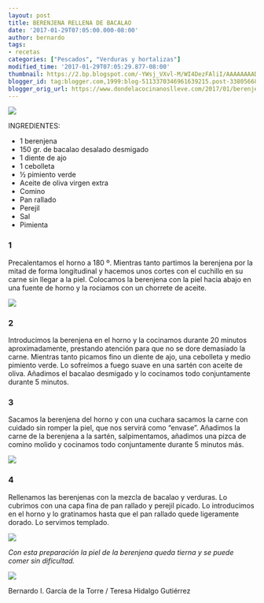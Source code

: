 ```yaml
---
layout: post
title: BERENJENA RELLENA DE BACALAO
date: '2017-01-29T07:05:00.000-08:00'
author: bernardo
tags:
- recetas
categories: ["Pescados", "Verduras y hortalizas"]
modified_time: '2017-01-29T07:05:29.877-08:00'
thumbnail: https://2.bp.blogspot.com/-YWsj_VXvl-M/WI4DezFAliI/AAAAAAAADXk/TAf1-OwxLbwkNvW_v3gMlAx6zdltgcGHwCLcB/s72-c/10.JPG
blogger_id: tag:blogger.com,1999:blog-5113370346961639215.post-3380566883102989229
blogger_orig_url: https://www.dondelacocinanoslleve.com/2017/01/berenjena-rellena-de-bacalao.html
---
```


![](https://2.bp.blogspot.com/-YWsj_VXvl-M/WI4DezFAliI/AAAAAAAADXk/TAf1-OwxLbwkNvW_v3gMlAx6zdltgcGHwCLcB/s400/10.JPG)

  
INGREDIENTES:
* 1 berenjena
* 150 gr. de bacalao desalado desmigado
* 1 diente de ajo
* 1 cebolleta
* ½ pimiento verde
* Aceite de oliva virgen extra
* Comino
* Pan rallado
* Perejil
* Sal
* Pimienta  

### 1

Precalentamos el horno a 180 º. Mientras tanto partimos la berenjena por la mitad de forma longitudinal y hacemos unos cortes con el cuchillo en su carne sin llegar a la piel. Colocamos la berenjena con la piel hacia abajo en una fuente de horno y la rociamos con un chorrete de aceite.  

![](https://3.bp.blogspot.com/-oyyowf9HC18/WI4Dn0xp5lI/AAAAAAAADXo/33Unm0NUVYAn61ipBmlMFXWuB5VSP6A2QCLcB/s320/02.JPG)



### 2

Introducimos la berenjena en el horno y la cocinamos durante 20 minutos aproximadamente, prestando atención para que no se dore demasiado la carne. Mientras tanto picamos fino un diente de ajo, una cebolleta y medio pimiento verde. Lo sofreímos a fuego suave en una sartén con aceite de oliva. Añadimos el bacalao desmigado y lo cocinamos todo conjuntamente durante 5 minutos.  

### 3

Sacamos la berenjena del horno y con una cuchara sacamos la carne con cuidado sin romper la piel, que nos servirá como “envase”. Añadimos la carne de la berenjena a la sartén, salpimentamos, añadimos una pizca de comino molido y cocinamos todo conjuntamente durante 5 minutos más.

  

![](https://1.bp.blogspot.com/-fl5SllQs2Lc/WI4EPdZDxiI/AAAAAAAADX8/rT7TP_5wZtsgi2Lf_MvWngE1k_Hbr9J2wCLcB/s320/05.JPG)

  

### 4

Rellenamos las berenjenas con la mezcla de bacalao y verduras. Lo cubrimos con una capa fina de pan rallado y perejil picado. Lo introducimos en el horno y lo gratinamos hasta que el pan rallado quede ligeramente dorado. Lo servimos templado.  

![](https://1.bp.blogspot.com/-2y5lnvXO3zw/WI4EYWzIOQI/AAAAAAAADYA/5SjOjRdY_c0RzyJq50VxCjV9_KcVsVxTACLcB/s320/08.JPG)

  
_Con esta preparación la piel de la berenjena queda tierna y se puede comer sin dificultad._

![](https://3.bp.blogspot.com/-cWeuzI6jsYg/WI4EeAMaLQI/AAAAAAAADYE/X-2Vi9yieQQNFmVQWaiBpUq8pUgpMYMrgCLcB/s320/11.JPG)

  
  
Bernardo I. García de la Torre / Teresa Hidalgo Gutiérrez
